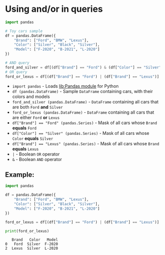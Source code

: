 # Using and/or in queries

```python
import pandas

# Toy cars sample
df = pandas.DataFrame({
    "Brand": ["Ford", "BMW", "Lexus"],
    "Color": ["Silver", "Black", "Silver"],
    "Model": ["F-2020", "B-2021", "L-2020"]
})

# AND query
ford_and_silver = df[(df["Brand"] == "Ford") & (df["Color"] == "Silver")]
# OR query
ford_or_lexus = df[(df["Brand"] == "Ford") | (df["Brand"] == "Lexus")]
```

- `import pandas` - Loads [lib:Pandas module](https://pandas.pydata.org/pandas-docs/stable/getting_started/install.html) for Python
- `df (pandas.DataFrame)` - Sample `DataFrame` containing cars, with their colors and models
- `ford_and_silver (pandas.DataFrame)` - `DataFrame` containing all cars that are both `Ford` **and** `Silver`
- `ford_or_lexus (pandas.DataFrame)` - `DataFrame` containing all cars that are either `Ford` **or** `Lexus`
- `df["Brand"] == "Ford" (pandas.Series)` - Mask of all cars whose `Brand` **equals** `Ford`
- `df["Color"] == "Silver" (pandas.Series)` - Mask of all cars whose `Color` **equals** `Silver`
- `df["Brand"] == "Lexus" (pandas.Series)` - Mask of all cars whose `Brand` **equals** `Lexus`
- `|` - Boolean `OR` operator
- `&` - Boolean `AND` operator

## Example:

```python
import pandas

df = pandas.DataFrame({
    "Brand": ["Ford", "BMW", "Lexus"],
    "Color": ["Silver", "Black", "Silver"],
    "Model": ["F-2020", "B-2021", "L-2020"]
})

ford_or_lexus = df[(df["Brand"] == "Ford") | (df["Brand"] == "Lexus")]

print(ford_or_lexus)
```

```
   Brand   Color   Model
0   Ford  Silver  F-2020
2  Lexus  Silver  L-2020
```

